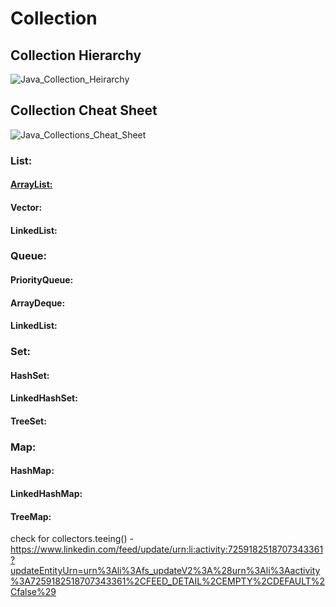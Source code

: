 # Collection


## Collection Hierarchy

![Java_Collection_Heirarchy](https://github.com/user-attachments/assets/a4136461-0619-4d00-8d87-ef1f69a34256)

## Collection Cheat Sheet

![Java_Collections_Cheat_Sheet](https://github.com/user-attachments/assets/4b3e0709-c5ca-4c1e-a962-70a6e9de1bd5)


### List: 

#### [ArrayList:](ArrayListExample.java)
#### Vector:
#### LinkedList:

### Queue:

#### PriorityQueue:
#### ArrayDeque:
#### LinkedList:

### Set:

#### HashSet:
#### LinkedHashSet:
#### TreeSet:

### Map:

#### HashMap:
#### LinkedHashMap:
#### TreeMap:



check for collectors.teeing() - https://www.linkedin.com/feed/update/urn:li:activity:7259182518707343361?updateEntityUrn=urn%3Ali%3Afs_updateV2%3A%28urn%3Ali%3Aactivity%3A7259182518707343361%2CFEED_DETAIL%2CEMPTY%2CDEFAULT%2Cfalse%29
